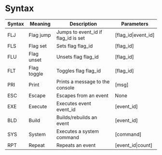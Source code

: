 # Syntax
|Syntax|Meaning|Description|Parameters|
| --- | --- | --- | --- |
| FLJ | Flag jump | Jumps to event_id if flag_id is set | [flag_id\|event_id] |
| FLS | Flag set | Sets flag flag_id | [flag_id] |
| FLU | Flag unset | Unsets flag flag_id | [flag_id] |
| FLT | Flag toggle | Toggles flag flag_id | [flag_id] |
| PRI | Print | Prints a message to the console | [msg] |
| ESC | Escape | Escapes from an event | None |
| EXE | Execute | Executes event event_id | [event_id] |
| BLD | Build | Builds/rebuilds an event | [event_id] |
| SYS | System | Executes a system command | [command] |
| RPT | Repeat | Repeats an event| [event_id\|count] |
